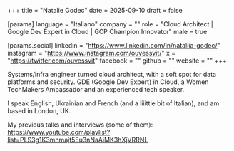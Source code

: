 +++
title = "Natalie Godec"
date = 2025-09-10
draft = false

[params]
language = "Italiano"
company = ""
role = "Cloud Architect | Google Dev Expert in Cloud | GCP Champion Innovator"
male = true

[params.social]
linkedin = "https://www.linkedin.com/in/nataliia-godec/"
instagram = "https://www.instagram.com/ouvessvit/"
x = "https://twitter.com/ouvessvit"
facebook = ""
github = ""
website = ""
+++

Systems/infra engineer turned cloud architect, with a soft spot for data platforms and security. GDE (Google Dev Expert) in Cloud, a Women TechMakers Ambassador and an experienced tech speaker.

I speak English, Ukrainian and French (and a liiittle bit of Italian), and am based in London, UK.

My previous talks and interviews (some of them): https://www.youtube.com/playlist?list=PLS3g1K3mnmajt5Eu3nNaAiMK3hXjVRRNL
